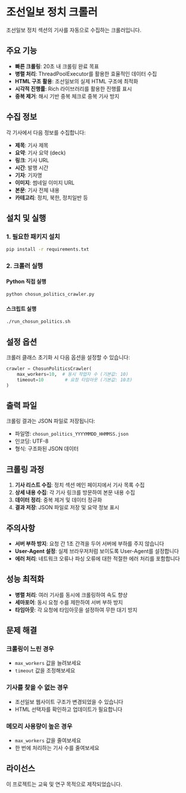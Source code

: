 # 조선일보 정치 크롤러

조선일보 정치 섹션의 기사를 자동으로 수집하는 크롤러입니다.

## 주요 기능

- **빠른 크롤링**: 20초 내 크롤링 완료 목표
- **병렬 처리**: ThreadPoolExecutor를 활용한 효율적인 데이터 수집
- **HTML 구조 활용**: 조선일보의 실제 HTML 구조에 최적화
- **시각적 진행률**: Rich 라이브러리를 활용한 진행률 표시
- **중복 제거**: 해시 기반 중복 체크로 중복 기사 방지

## 수집 정보

각 기사에서 다음 정보를 수집합니다:

- **제목**: 기사 제목
- **요약**: 기사 요약 (deck)
- **링크**: 기사 URL
- **시간**: 발행 시간
- **기자**: 기자명
- **이미지**: 썸네일 이미지 URL
- **본문**: 기사 전체 내용
- **카테고리**: 정치, 북한, 정치일반 등

## 설치 및 실행

### 1. 필요한 패키지 설치

```bash
pip install -r requirements.txt
```

### 2. 크롤러 실행

#### Python 직접 실행
```bash
python chosun_politics_crawler.py
```

#### 스크립트 실행
```bash
./run_chosun_politics.sh
```

## 설정 옵션

크롤러 클래스 초기화 시 다음 옵션을 설정할 수 있습니다:

```python
crawler = ChosunPoliticsCrawler(
    max_workers=10,  # 동시 작업자 수 (기본값: 10)
    timeout=10        # 요청 타임아웃 (기본값: 10초)
)
```

## 출력 파일

크롤링 결과는 JSON 파일로 저장됩니다:

- 파일명: `chosun_politics_YYYYMMDD_HHMMSS.json`
- 인코딩: UTF-8
- 형식: 구조화된 JSON 데이터

## 크롤링 과정

1. **기사 리스트 수집**: 정치 섹션 메인 페이지에서 기사 목록 수집
2. **상세 내용 수집**: 각 기사 링크를 방문하여 본문 내용 수집
3. **데이터 정리**: 중복 제거 및 데이터 정규화
4. **결과 저장**: JSON 파일로 저장 및 요약 정보 표시

## 주의사항

- **서버 부하 방지**: 요청 간 1초 간격을 두어 서버에 부하를 주지 않습니다
- **User-Agent 설정**: 실제 브라우저처럼 보이도록 User-Agent를 설정합니다
- **에러 처리**: 네트워크 오류나 파싱 오류에 대한 적절한 에러 처리를 포함합니다

## 성능 최적화

- **병렬 처리**: 여러 기사를 동시에 크롤링하여 속도 향상
- **세마포어**: 동시 요청 수를 제한하여 서버 부하 방지
- **타임아웃**: 각 요청에 타임아웃을 설정하여 무한 대기 방지

## 문제 해결

### 크롤링이 느린 경우
- `max_workers` 값을 늘려보세요
- `timeout` 값을 조정해보세요

### 기사를 찾을 수 없는 경우
- 조선일보 웹사이트 구조가 변경되었을 수 있습니다
- HTML 선택자를 확인하고 업데이트가 필요합니다

### 메모리 사용량이 높은 경우
- `max_workers` 값을 줄여보세요
- 한 번에 처리하는 기사 수를 줄여보세요

## 라이선스

이 프로젝트는 교육 및 연구 목적으로 제작되었습니다.
